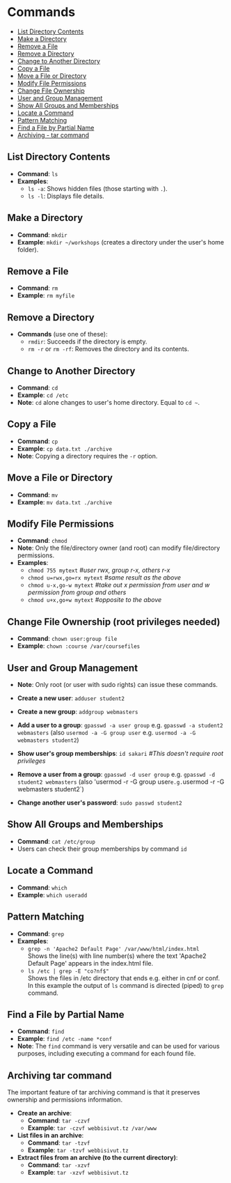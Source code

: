 # Commands

- [List Directory Contents](#list-directory-contents)
- [Make a Directory](#make-a-directory)
- [Remove a File](#remove-a-file)
- [Remove a Directory](#remove-a-directory)
- [Change to Another Directory](#change-to-another-directory)
- [Copy a File](copy-a-file)
- [Move a File or Directory](#move-a-file-or-directory)
- [Modify File Permissions](#modify-file-permissions)
- [Change File Ownership](#change-file-ownership)
- [User and Group Management](#user-and-group-management)
- [Show All Groups and Memberships](#show-all-groups-and-memberships)
- [Locate a Command](#locate-a-command)
- [Pattern Matching](#pattern-matching)
- [Find a File by Partial Name](#find-a-file-by-partila-name)
- [Archiving - tar command](#archiving-tar-command)

## List Directory Contents
- **Command**: `ls`
- **Examples**:
  - `ls -a`: Shows hidden files (those starting with `.`).
  - `ls -l`: Displays file details.

## Make a Directory
- **Command**: `mkdir`
- **Example**: `mkdir ~/workshops` (creates a directory under the user's home folder).

## Remove a File
- **Command**: `rm`
- **Example**: `rm myfile`

## Remove a Directory
- **Commands** (use one of these):
  - `rmdir`: Succeeds if the directory is empty.
  - `rm -r` or `rm -rf`: Removes the directory and its contents.

## Change to Another Directory
- **Command**: `cd`
- **Example**: `cd /etc`
- **Note**: `cd` alone changes to user's home directory. Equal to `cd ~`.

## Copy a File
- **Command**: `cp`
- **Example**: `cp data.txt ./archive`
- **Note**: Copying a directory requires the `-r` option.

## Move a File or Directory
- **Command**: `mv`
- **Example**: `mv data.txt ./archive`

## Modify File Permissions
- **Command**: `chmod`
- **Note**: Only the file/directory owner (and root) can modify file/directory permissions.
- **Examples**:
  - `chmod 755 mytext` _#user rwx, group r-x, others r-x_
  - `chmod u=rwx,go=rx mytext` _#same result as the above_
  - `chmod u-x,go-w mytext` _#take out x permission from user and w permission from group and others_
  - `chmod u+x,go+w mytext` _#opposite to the above_

## Change File Ownership (root privileges needed)
- **Command**: `chown user:group file`
- **Example**: `chown :course /var/coursefiles`

## User and Group Management
- **Note**: Only root (or user with sudo rights) can issue these commands.
- **Create a new user**: `adduser student2`
- **Create a new group**: `addgroup webmasters`
- **Add a user to a group**: `gpasswd -a user group`  e.g. `gpasswd -a student2 webmasters`
 (also `usermod -a -G group user` e.g. `usermod -a -G webmasters student2`)  
- **Show user's group memberships**: `id sakari` _#This doesn't require root privileges_
- **Remove a user from a group**: `gpasswd -d user group` e.g. `gpasswd -d student2 webmasters` 
(also 'usermod -r -G group user` e.g. `usermod -r -G webmasters student2`)  
  
- **Change another user's password**: `sudo passwd student2`

## Show All Groups and Memberships
- **Command**: `cat /etc/group`
- Users can check their group memberships by command `id`  

## Locate a Command
- **Command**: `which`
- **Example**: `which useradd`

## Pattern Matching
- **Command**: `grep`
- **Examples**:
  - `grep -n 'Apache2 Default Page' /var/www/html/index.html`  
    Shows the line(s) with line number(s) where the text 'Apache2 Default Page' appears in the index.html file.
  - `ls /etc | grep -E "co?nf$"`  
    Shows the files in /etc directory that ends e.g. either in cnf or conf. In this example the output of `ls` command is directed (piped) to `grep` command.

## Find a File by Partial Name
- **Command**: `find`
- **Example**: `find /etc -name *conf`
- **Note**: The `find` command is very versatile and can be used for various purposes, including executing a command for each found file.

## Archiving tar command
The important feature of tar archiving command is that it preserves ownership and permissions information.
- **Create an archive**:
  - **Command**: `tar -czvf`
  - **Example**: `tar -czvf webbisivut.tz /var/www`
- **List files in an archive**:
  - **Command**: `tar -tzvf`
  - **Example**: `tar -tzvf webbisivut.tz`
- **Extract files from an archive (to the current directory)**:
  - **Command**: `tar -xzvf`
  - **Example**: `tar -xzvf webbisivut.tz`
